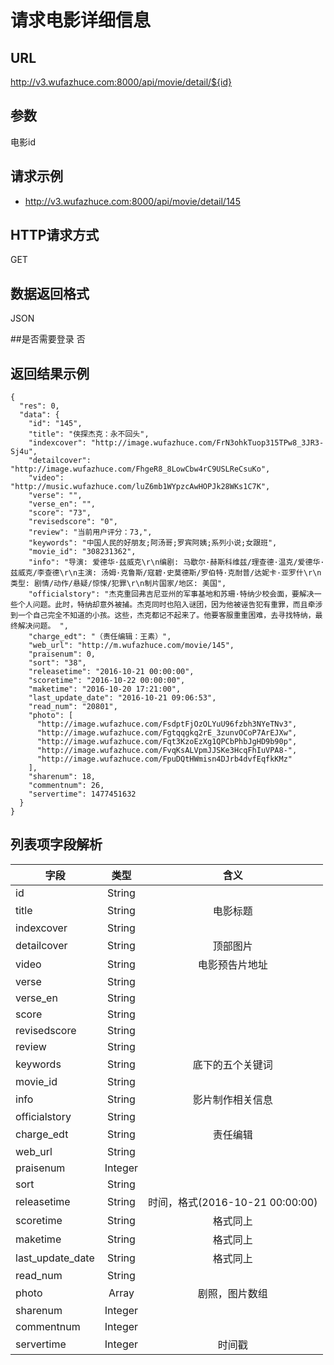 
# 请求电影详细信息

## URL
http://v3.wufazhuce.com:8000/api/movie/detail/${id}

## 参数
电影id

## 请求示例
+ http://v3.wufazhuce.com:8000/api/movie/detail/145

## HTTP请求方式
GET

## 数据返回格式
JSON

##是否需要登录
否

## 返回结果示例
```
{
  "res": 0,
  "data": {
    "id": "145",
    "title": "侠探杰克：永不回头",
    "indexcover": "http://image.wufazhuce.com/FrN3ohkTuop315TPw8_3JR3-Sj4u",
    "detailcover": "http://image.wufazhuce.com/FhgeR8_8LowCbw4rC9USLReCsuKo",
    "video": "http://music.wufazhuce.com/luZ6mb1WYpzcAwHOPJk28WKs1C7K",
    "verse": "",
    "verse_en": "",
    "score": "73",
    "revisedscore": "0",
    "review": "当前用户评分：73,",
    "keywords": "中国人民的好朋友;阿汤哥;罗宾阿姨;系列小说;女跟班",
    "movie_id": "308231362",
    "info": "导演: 爱德华·兹威克\r\n编剧: 马歇尔·赫斯科维兹/理查德·温克/爱德华·兹威克/李查德\r\n主演: 汤姆·克鲁斯/寇碧·史莫德斯/罗伯特·克耐普/达妮卡·亚罗什\r\n类型: 剧情/动作/悬疑/惊悚/犯罪\r\n制片国家/地区: 美国",
    "officialstory": "杰克重回弗吉尼亚州的军事基地和苏珊·特纳少校会面，要解决一些个人问题。此时，特纳却意外被捕。杰克同时也陷入谜团，因为他被诬告犯有重罪，而且牵涉到一个自己完全不知道的小孩。这些，杰克都记不起来了。他要客服重重困难，去寻找特纳，最终解决问题。 ",
    "charge_edt": "（责任编辑：王素）",
    "web_url": "http://m.wufazhuce.com/movie/145",
    "praisenum": 0,
    "sort": "38",
    "releasetime": "2016-10-21 00:00:00",
    "scoretime": "2016-10-22 00:00:00",
    "maketime": "2016-10-20 17:21:00",
    "last_update_date": "2016-10-21 09:06:53",
    "read_num": "20801",
    "photo": [
      "http://image.wufazhuce.com/FsdptFjOzOLYuU96fzbh3NYeTNv3",
      "http://image.wufazhuce.com/Fgtqqgkq2rE_3zunvOCoP7ArEJXw",
      "http://image.wufazhuce.com/Fqt3KzoEzXg1QPCbPhbJgHD9b90p",
      "http://image.wufazhuce.com/FvqKsALVpmJJSKe3HcqFhIuVPA8-",
      "http://image.wufazhuce.com/FpuDQtHWmisn4DJrb4dvfEqfkKMz"
    ],
    "sharenum": 18,
    "commentnum": 26,
    "servertime": 1477451632
  }
}
```

## 列表项字段解析

|       字段        |       类型        |       含义        |
|-------------------|:-----------------:|:-----------------:|
|       id	        |       String  	|                   |
|       title       |	    String  	|   电影标题        |
|       indexcover  |	    String      |	                |
|       detailcover |   	String      |   顶部图片        |
|       video	    |       String      |   电影预告片地址  |
|       verse	    |       String      |                   |
|       verse_en    |   	String      |                   |
|       score	    |       String	    |                   |
|       revisedscore|	    String	    |                   |
|       review	    |       String	    |                   |
|       keywords	|       String	    |   底下的五个关键词|
|       movie_id	|       String	    |                   |
|       info	    |       String	    |   影片制作相关信息|
|   officialstory   |	    String	    |                   |
|       charge_edt  |	    String	    |   责任编辑        |
|       web_url	    |       String	    |                   |
|       praisenum	|       Integer	    |                   |
|       sort        |	    String      |	                |
|       releasetime	|       String	    |时间，格式(2016-10-21 00:00:00)|
|       scoretime   |	    String      |	格式同上        |
|       maketime    |	    String      |	格式同上        |
|   last_update_date|	    String      |	格式同上        |
|       read_num	|       String	    |                   |
|       photo	    |       Array	    |   剧照，图片数组  |
|       sharenum	|       Integer	    |                   |
|       commentnum	|       Integer     |                   |
|       servertime	|       Integer	    |   时间戳          |